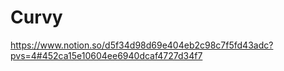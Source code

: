 # Curvy

https://www.notion.so/d5f34d98d69e404eb2c98c7f5fd43adc?pvs=4#452ca15e10604ee6940dcaf4727d34f7
